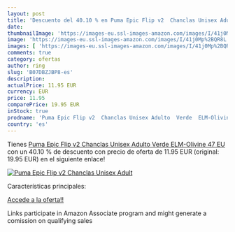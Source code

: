 ```yaml
---
layout: post
title: 'Descuento del 40.10 % en Puma Epic Flip v2  Chanclas Unisex Adult'
date: 
thumbnailImage: 'https://images-eu.ssl-images-amazon.com/images/I/41j0Mp%2BQR8L._SL200_.jpg'
image: 'https://images-eu.ssl-images-amazon.com/images/I/41j0Mp%2BQR8L._SL200_.jpg'
images: [ 'https://images-eu.ssl-images-amazon.com/images/I/41j0Mp%2BQR8L._SL200_.jpg' ]
comments: true
category: ofertas
author: ring
slug: 'B07DBZJBP8-es'
description:
actualPrice: 11.95 EUR
currency: EUR
price: 11.95
comparePrice: 19.95 EUR
inStock: true
prodname: 'Puma Epic Flip v2  Chanclas Unisex Adulto  Verde  ELM-Olivine   47 EU'
country: 'es'
---
```


Tienes [Puma Epic Flip v2  Chanclas Unisex Adulto  Verde  ELM-Olivine   47 EU](https://www.amazon.es/dp/B07DBZJBP8/?tag=tolees-21) con un 40.10 % de descuento con precio de oferta de 11.95 EUR (original: 19.95 EUR) en el siguiente enlace!

[![Puma Epic Flip v2  Chanclas Unisex Adult](https://images-eu.ssl-images-amazon.com/images/I/41j0Mp%2BQR8L._SL200_.jpg)](https://www.amazon.es/dp/B07DBZJBP8/?tag=tolees-21)

Características principales:


[Accede a la oferta!!](https://www.amazon.es/dp/B07DBZJBP8/?tag=tolees-21)

Links participate in Amazon Associate program and might generate a comission on qualifying sales


